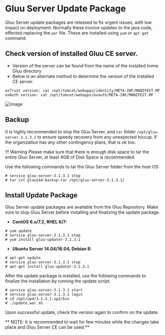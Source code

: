 # Gluu Server Update Package

Gluu Server update packages are released to fix urgent issues, with low 
impact on deployment. Normally these involve updates to the java code,
effected replacing the `war` file. These are installed using 
`yum` or `apt-get` command.

## Check version of installed Gluu CE server.
- Version of the server can be found from the name of the installed home Gluu directory
- Below is an alternate method to determine the version of the installed CE server.
 
 `oxTrust version: cat /opt/tomcat/webapps/identity/META-INF/MANIFEST.MF`
 `oxAuth version: cat /opt/tomcat/webapps/oxauth/META-INF/MANIFEST.MF`
 
 ![image](https://raw.githubusercontent.com/GluuFederation/docs/master/sources/img/gluu-verify-version.png)
 
 
## Backup

It is highly recommended to stop the Gluu Server, and `tar` 
folder `/opt/gluu-server-3.1.3.1` to ensure speedy recovery from any 
unexpected hiccup. If the organization has any other contingency plans,
that is ok too.

!!! Warning
    Please make sure that there is enough disk space to tar the entire 
    Gluu Server, at least 4GB of Disk Space is recommended.

Use the following commands to tar the Gluu Server folder from the host
OS:

```
# service gluu-server-3.1.3.1 stop
# tar cvf gluu244-backup.tar /opt/gluu-server-3.1.3.1/
```

## Install Update Package

Gluu Server update packages are available from the Gluu Repository.
Make sure to stop Gluu Server before installing and finalizing the 
update package.

* **CentOS 6.x/7.2, RHEL 6/7:** 

```
# yum update
# service gluu-server-3.1.3.1 stop
# yum install gluu-updater-3.1.3.1

```

* **Ubuntu Server 14.04/16.04, Debian 8:** 

```
# apt-get update
# service gluu-server-3.1.3.1 stop
# apt-get install gluu-updater-3.1.3.1

```

After the update package is installed, use the following commands to 
finalize the installation by running the update script. 

```
# service gluu-server-3.1.3.1 start
# service gluu-server-3.1.3.1 login
# cd /opt/upd/3.1.3.1.sp2/bin
# ./update_war.sh
```

Upon successful update, check the version again to confirm on the update.

** NOTE: It is recommended to wait for few minutes while the changes take place and 
Gluu Server CE can be used.**
